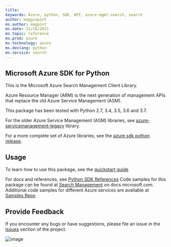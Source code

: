 ```yaml
---
title: 
keywords: Azure, python, SDK, API, azure-mgmt-search, search
author: maggiepint
ms.author: magpint
ms.date: 11/16/2021
ms.topic: reference
ms.prod: azure
ms.technology: azure
ms.devlang: python
ms.service: search
---
```


## Microsoft Azure SDK for Python

This is the Microsoft Azure Search Management Client Library.

Azure Resource Manager (ARM) is the next generation of management APIs
that replace the old Azure Service Management (ASM).

This package has been tested with Python 2.7, 3.4, 3.5, 3.6 and 3.7.

For the older Azure Service Management (ASM) libraries, see
[azure-servicemanagement-legacy](https://pypi.python.org/pypi/azure-servicemanagement-legacy)
library.

For a more complete set of Azure libraries, see the
[azure sdk python release](https://aka.ms/azsdk/python/all).

## Usage


To learn how to use this package, see the [quickstart guide](https://aka.ms/azsdk/python/mgmt)



For docs and references, see [Python SDK References](https://docs.microsoft.com/python/api/overview/azure/)
Code samples for this package can be found at [Search Management](https://docs.microsoft.com/samples/browse/?languages=python&term=Getting%20started%20-%20Managing&terms=Getting%20started%20-%20Managing) on docs.microsoft.com.
Additional code samples for different Azure services are available at [Samples Repo](https://aka.ms/azsdk/python/mgmt/samples)


## Provide Feedback

If you encounter any bugs or have suggestions, please file an issue in
the [Issues](https://github.com/Azure/azure-sdk-for-python/issues)
section of the project.

![image](https://azure-sdk-impressions.azurewebsites.net/api/impressions/azure-sdk-for-python%2Fazure-mgmt-search%2FREADME.png)

